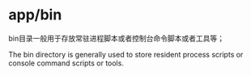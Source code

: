 # app/bin
bin目录一般用于存放常驻进程脚本或者控制台命令脚本或者工具等；   

The bin directory is generally used to store resident process scripts or console command scripts or tools.   